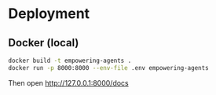# Deployment

## Docker (local)
```bash
docker build -t empowering-agents .
docker run -p 8000:8000 --env-file .env empowering-agents
```

Then open http://127.0.0.1:8000/docs
